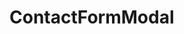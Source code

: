 <!-- <LeadForm /> -->
<!-- <GoldenVisaForm /> -->
<!-- :channelCategories="['Visa', 'Residence', 'Investment']" -->

# ContactFormModal

<!-- <ContactFormModal
buttonText="Dapatkan konsultasi gratis"
channelId="Golden Visa"
@success="handleSuccess"
/> -->

<script setup>
const handleSuccess = () => {
  // Tindakan tambahan setelah pengiriman berhasil
  consol.lo('Formulir telah dikirim')
}
</script>
